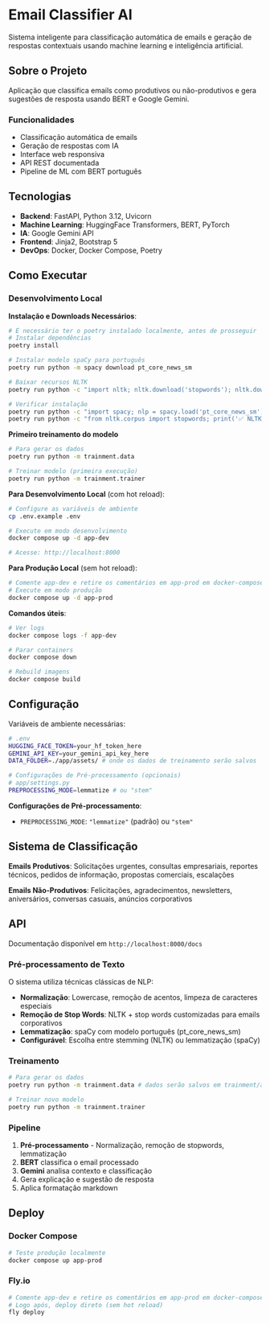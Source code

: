 # Email Classifier AI

Sistema inteligente para classificação automática de emails e geração de respostas contextuais usando machine learning e inteligência artificial.

## Sobre o Projeto

Aplicação que classifica emails como produtivos ou não-produtivos e gera sugestões de resposta usando BERT e Google Gemini.

### Funcionalidades

- Classificação automática de emails
- Geração de respostas com IA
- Interface web responsiva
- API REST documentada
- Pipeline de ML com BERT português

## Tecnologias

- **Backend**: FastAPI, Python 3.12, Uvicorn
- **Machine Learning**: HuggingFace Transformers, BERT, PyTorch
- **IA**: Google Gemini API
- **Frontend**: Jinja2, Bootstrap 5
- **DevOps**: Docker, Docker Compose, Poetry

## Como Executar

### Desenvolvimento Local

**Instalação e Downloads Necessários**:

```bash
# É necessário ter o poetry instalado localmente, antes de prosseguir
# Instalar dependências
poetry install

# Instalar modelo spaCy para português
poetry run python -m spacy download pt_core_news_sm

# Baixar recursos NLTK
poetry run python -c "import nltk; nltk.download('stopwords'); nltk.download('rslp'); nltk.download('punkt')"

# Verificar instalação
poetry run python -c "import spacy; nlp = spacy.load('pt_core_news_sm'); print('✅ spaCy OK')"
poetry run python -c "from nltk.corpus import stopwords; print('✅ NLTK OK')"
```

**Primeiro treinamento do modelo**
```bash
# Para gerar os dados
poetry run python -m trainment.data

# Treinar modelo (primeira execução)
poetry run python -m trainment.trainer
```

**Para Desenvolvimento Local** (com hot reload):
```bash
# Configure as variáveis de ambiente
cp .env.example .env

# Execute em modo desenvolvimento
docker compose up -d app-dev

# Acesse: http://localhost:8000
```

**Para Produção Local** (sem hot reload):
```bash
# Comente app-dev e retire os comentários em app-prod em docker-compose.yml
# Execute em modo produção
docker compose up -d app-prod
```

**Comandos úteis**:
```bash
# Ver logs
docker compose logs -f app-dev

# Parar containers
docker compose down

# Rebuild imagens
docker compose build
```

## Configuração

Variáveis de ambiente necessárias:

```bash
# .env
HUGGING_FACE_TOKEN=your_hf_token_here
GEMINI_API_KEY=your_gemini_api_key_here
DATA_FOLDER=./app/assets/ # onde os dados de treinamento serão salvos

# Configurações de Pré-processamento (opcionais)
# app/settings.py
PREPROCESSING_MODE=lemmatize # ou "stem"
```

**Configurações de Pré-processamento**:
- `PREPROCESSING_MODE`: `"lemmatize"` (padrão) ou `"stem"`

## Sistema de Classificação

**Emails Produtivos**: Solicitações urgentes, consultas empresariais, reportes técnicos, pedidos de informação, propostas comerciais, escalações

**Emails Não-Produtivos**: Felicitações, agradecimentos, newsletters, aniversários, conversas casuais, anúncios corporativos

## API

Documentação disponível em `http://localhost:8000/docs`

### Pré-processamento de Texto

O sistema utiliza técnicas clássicas de NLP:

- **Normalização**: Lowercase, remoção de acentos, limpeza de caracteres especiais
- **Remoção de Stop Words**: NLTK + stop words customizadas para emails corporativos
- **Lemmatização**: spaCy com modelo português (pt_core_news_sm)
- **Configurável**: Escolha entre stemming (NLTK) ou lemmatização (spaCy)

### Treinamento

```bash
# Para gerar os dados
poetry run python -m trainment.data # dados serão salvos em trainment/assets/

# Treinar novo modelo
poetry run python -m trainment.trainer
```

### Pipeline

1. **Pré-processamento** - Normalização, remoção de stopwords, lemmatização
2. **BERT** classifica o email processado
3. **Gemini** analisa contexto e classificação  
4. Gera explicação e sugestão de resposta
5. Aplica formatação markdown

## Deploy

### Docker Compose
```bash
# Teste produção localmente
docker compose up app-prod
```

### Fly.io
```bash
# Comente app-dev e retire os comentários em app-prod em docker-compose.yml
# Logo após, deploy direto (sem hot reload)
fly deploy
```